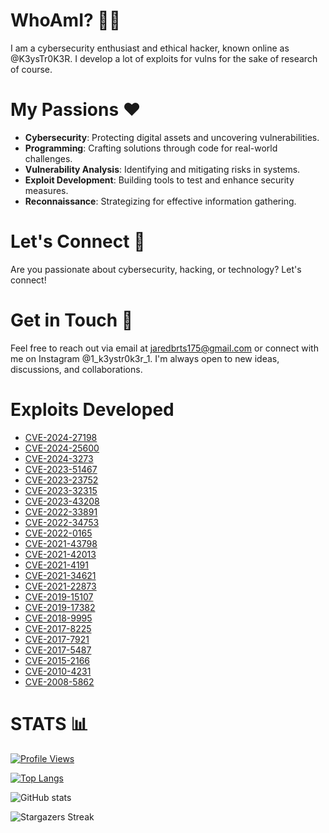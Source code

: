# WhoAmI? 🕵️‍♂️
I am a cybersecurity enthusiast and ethical hacker, known online as @K3ysTr0K3R. I develop a lot of exploits for vulns for the sake of research of course.

# My Passions ❤️
- **Cybersecurity**: Protecting digital assets and uncovering vulnerabilities.
- **Programming**: Crafting solutions through code for real-world challenges.
- **Vulnerability Analysis**: Identifying and mitigating risks in systems.
- **Exploit Development**: Building tools to test and enhance security measures.
- **Reconnaissance**: Strategizing for effective information gathering.

# Let's Connect 🤝
Are you passionate about cybersecurity, hacking, or technology? Let's connect!

# Get in Touch 📧
Feel free to reach out via email at jaredbrts175@gmail.com or connect with me on Instagram @1_k3ystr0k3r_1. I'm always open to new ideas, discussions, and collaborations.

# Exploits Developed

- [CVE-2024-27198](https://github.com/K3ysTr0K3R/CVE-2024-27198-EXPLOIT)
- [CVE-2024-25600](https://github.com/K3ysTr0K3R/CVE-2024-25600-EXPLOIT)
- [CVE-2024-3273](https://github.com/K3ysTr0K3R/CVE-2024-3273-EXPLOIT)
- [CVE-2023-51467](https://github.com/K3ysTr0K3R/CVE-2023-51467-EXPLOIT)
- [CVE-2023-23752](https://github.com/K3ysTr0K3R/CVE-2023-23752-EXPLOIT)
- [CVE-2023-32315](https://github.com/K3ysTr0K3R/CVE-2023-32315-EXPLOIT)
- [CVE-2023-43208](https://github.com/K3ysTr0K3R/CVE-2023-43208-EXPLOIT)
- [CVE-2022-33891](https://github.com/K3ysTr0K3R/CVE-2022-33891-EXPLOIT)
- [CVE-2022-34753](https://github.com/K3ysTr0K3R/CVE-2022-34753-EXPLOIT)
- [CVE-2022-0165](https://github.com/K3ysTr0K3R/CVE-2022-0165-EXPLOIT)
- [CVE-2021-43798](https://github.com/K3ysTr0K3R/CVE-2021-43798-EXPLOIT)
- [CVE-2021-42013](https://github.com/K3ysTr0K3R/CVE-2021-42013-EXPLOIT)
- [CVE-2021-4191](https://github.com/K3ysTr0K3R/CVE-2021-4191-EXPLOIT)
- [CVE-2021-34621](https://github.com/K3ysTr0K3R/CVE-2021-34621-EXPLOIT)
- [CVE-2021-22873](https://github.com/K3ysTr0K3R/CVE-2021-22873-EXPLOIT)
- [CVE-2019-15107](https://github.com/K3ysTr0K3R/CVE-2019-15107-EXPLOIT)
- [CVE-2019-17382](https://github.com/K3ysTr0K3R/CVE-2019-17382-EXPLOIT)
- [CVE-2018-9995](https://github.com/K3ysTr0K3R/CVE-2018-9995-EXPLOIT)
- [CVE-2017-8225](https://github.com/K3ysTr0K3R/CVE-2017-8225-EXPLOIT)
- [CVE-2017-7921](https://github.com/K3ysTr0K3R/CVE-2017-7921-EXPLOIT)
- [CVE-2017-5487](https://github.com/K3ysTr0K3R/CVE-2017-5487-EXPLOIT)
- [CVE-2015-2166](https://github.com/K3ysTr0K3R/CVE-2015-2166-EXPLOIT)
- [CVE-2010-4231](https://github.com/K3ysTr0K3R/CVE-2010-4231-EXPLOIT)
- [CVE-2008-5862](https://github.com/K3ysTr0K3R/CVE-2008-5862-EXPLOIT)

# STATS 📊

[![Profile Views](https://komarev.com/ghpvc/?username=K3ysTr0K3R)](https://github.com/K3ysTr0K3R)

[![Top Langs](https://github-readme-stats.vercel.app/api/top-langs/?username=K3ysTr0K3R&layout=compact&theme=dark)](https://github.com/K3ysTr0K3R)

![GitHub stats](https://github-readme-stats.vercel.app/api?username=K3ysTr0K3R&show_icons=true&theme=dark)

![Stargazers Streak](https://github-readme-streak-stats.herokuapp.com/?user=K3ysTr0K3R&theme=black-ice)
